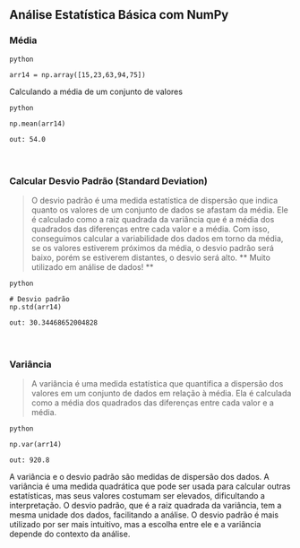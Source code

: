 ㅤ
## **Análise Estatística Básica com NumPy**

### Média
```
python

arr14 = np.array([15,23,63,94,75])
```
Calculando a média de um conjunto de valores
```
python

np.mean(arr14)
```
```
out: 54.0
```


ㅤ

### Calcular Desvio Padrão (Standard Deviation)

>O desvio padrão é uma medida estatística de dispersão que indica quanto os valores de um conjunto de dados se afastam da média. Ele é calculado como a raiz quadrada da variância que é a média dos quadrados das diferenças entre cada valor e a média. Com isso, conseguimos calcular a variabilidade dos dados em torno da média, se os valores estiverem próximos da média, o desvio padrão será baixo, porém se estiverem distantes, o desvio será alto. ** Muito utilizado em análise de dados! **

```
python

# Desvio padrão 
np.std(arr14)
```
```
out: 30.34468652004828
```


ㅤ

### Variância

>A variância é uma medida estatística que quantifica a dispersão dos valores em um conjunto de dados em relação à média. Ela é calculada como a média dos quadrados das diferenças entre cada valor e a média.

```
python

np.var(arr14)
```
```
out: 920.8
```

A variância e o desvio padrão são medidas de dispersão dos dados. A variância é uma medida quadrática que pode ser usada para calcular outras estatísticas, mas seus valores costumam ser elevados, dificultando a interpretação. O desvio padrão, que é a raiz quadrada da variância, tem a mesma unidade dos dados, facilitando a análise. O desvio padrão é mais utilizado por ser mais intuitivo, mas a escolha entre ele e a variância depende do contexto da análise.


ㅤ